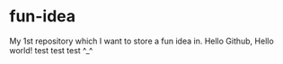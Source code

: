 # fun-idea
My 1st repository which I want to store a fun idea in. Hello Github, Hello world!
test test test
^_^
